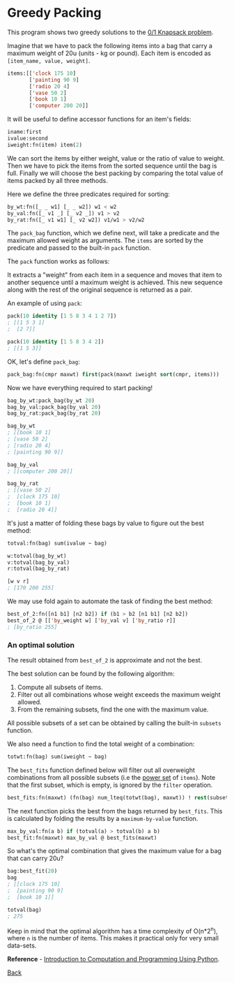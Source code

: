 # Greedy Packing

This program shows two greedy solutions to the [0/1 Knapsack problem](https://en.wikipedia.org/wiki/Knapsack_problem).

Imagine that we have to pack the following items into a bag that carry a maximum weight of 20u (units - kg or pound).
Each item is encoded as `[item_name, value, weight]`.

```lisp
items:[['clock 175 10]
       ['painting 90 9]
       ['radio 20 4]
       ['vase 50 2]
       ['book 10 1]
       ['computer 200 20]]
```

It will be useful to define accessor functions for an item's fields:

```lisp
iname:first
ivalue:second
iweight:fn(item) item(2)
```

We can sort the items by either weight, value or the ratio of value to weight.
Then we have to pick the items from the sorted sequence until the bag is full.
Finally we will choose the best packing by comparing the total value of items packed by all three methods.

Here we define the three predicates required for sorting:

```lisp
by_wt:fn([_ _ w1] [_ _ w2]) w1 < w2
by_val:fn([_ v1 _] [_ v2 _]) v1 > v2
by_rat:fn([_ v1 w1] [_ v2 w2]) v1/w1 > v2/w2
```

The `pack_bag` function, which we define next, will take a predicate and the maximum allowed weight
as arguments. The `items` are sorted by the predicate and passed to the built-in `pack` function.

The `pack` function works as follows:

It extracts a "weight" from each item in a sequence and moves that item to another sequence until a maximum
weight is achieved. This new sequence along with the rest of the original sequence is returned as a pair.

An example of using `pack`:

```lisp
pack(10 identity [1 5 8 3 4 1 2 7])
; [[1 5 3 1]
;  [2 7]]

pack(10 identity [1 5 8 3 4 2])
; [[1 5 3]]
```

OK, let's define `pack_bag`:

```lisp
pack_bag:fn(cmpr maxwt) first(pack(maxwt iweight sort(cmpr, items)))
```

Now we have everything required to start packing!

```lisp
bag_by_wt:pack_bag(by_wt 20)
bag_by_val:pack_bag(by_val 20)
bag_by_rat:pack_bag(by_rat 20)

bag_by_wt
; [[book 10 1]
; [vase 50 2]
; [radio 20 4]
; [painting 90 9]]

bag_by_val
; [[computer 200 20]]

bag_by_rat
; [[vase 50 2]
;  [clock 175 10]
;  [book 10 1]
;  [radio 20 4]]
```

It's just a matter of folding these bags by value to figure out the best method:

```lisp
totval:fn(bag) sum(ivalue ~ bag)

w:totval(bag_by_wt)
v:totval(bag_by_val)
r:totval(bag_by_rat)

[w v r]
; [170 200 255]
```

We may use fold again to automate the task of finding the best method:


```lisp
best_of_2:fn([n1 b1] [n2 b2]) if (b1 > b2 [n1 b1] [n2 b2])
best_of_2 @ [['by_weight w] ['by_val v] ['by_ratio r]]
; [by_ratio 255]
```

### An optimal solution

The result obtained from `best_of_2` is approximate and not the best.

The best solution can be found by the following algorithm:

1. Compute all subsets of items.
2. Filter out all combinations whose weight exceeds the maximum weight allowed.
3. From the remaining subsets, find the one with the maximum value.

All possible subsets of a set can be obtained by calling the built-in `subsets` function.

We also need a function to find the total weight of a combination:

```lisp
totwt:fn(bag) sum(iweight ~ bag)
```

The `best_fits` function defined below will filter out all overweight combinations
from all possible subsets (i.e the [power set](https://en.wikipedia.org/wiki/Power_set) of `items`).
Note that the first subset, which is empty, is ignored by the `filter` operation.

```lisp
best_fits:fn(maxwt) (fn(bag) num_lteq(totwt(bag), maxwt)) ! rest(subsets(items))
```

The next function picks the best from the bags returned by `best_fits`.
This is calculated by folding the results by a `maximum-by-value` function.

```lisp
max_by_val:fn(a b) if (totval(a) > totval(b) a b)
best_fit:fn(maxwt) max_by_val @ best_fits(maxwt)
```

So what's the optimal combination that gives the maximum value for a bag that can carry 20u?

```lisp
bag:best_fit(20)
bag
; [[clock 175 10]
;  [painting 90 9]
;  [book 10 1]]

totval(bag)
; 275
```

Keep in mind that the optimal algorithm has a time complexity of O(n*2<sup>n</sup>), where `n` is the number of items.
This makes it practical only for very small data-sets.

**Reference** - <a href="https://mitpress.mit.edu/books/introduction-computation-and-programming-using-python-second-edition">Introduction to Computation and Programming Using Python</a>.

[Back](../sample.md)